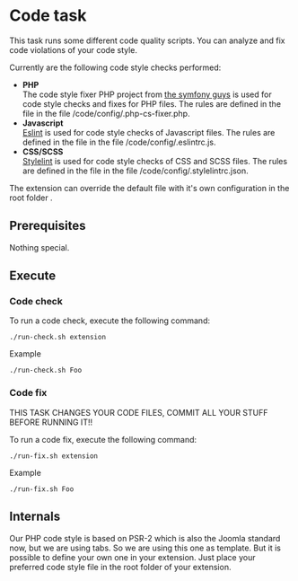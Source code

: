 # Code task
This task runs some different code quality scripts. You can analyze and fix code violations of your code style.

Currently are the following code style checks performed:
- **PHP**  
The code style fixer PHP project from [the symfony guys](https://github.com/PHP-CS-Fixer/PHP-CS-Fixer) is used for code style checks and fixes for PHP files. The rules are defined in the file in the file /code/config/.php-cs-fixer.php.
- **Javascript**  
[Eslint](https://eslint.org) is used for code style checks of Javascript files. The rules are defined in the file in the file /code/config/.eslintrc.js.
- **CSS/SCSS**  
[Stylelint](https://stylelint.io) is used for code style checks of CSS and SCSS files. The rules are defined in the file in the file /code/config/.stylelintrc.json.

The extension can override the default file with it's own configuration in the root folder .


## Prerequisites
Nothing special.

## Execute
### Code check
To run a code check, execute the following command:

`./run-check.sh extension`

Example

`./run-check.sh Foo`

### Code fix
THIS TASK CHANGES YOUR CODE FILES, COMMIT ALL YOUR STUFF BEFORE RUNNING IT!!

To run a code fix, execute the following command:

`./run-fix.sh extension`

Example

`./run-fix.sh Foo`


## Internals
Our PHP code style is based on PSR-2 which is also the Joomla standard now, but we are using tabs. So we are using this one as template. But it is possible to define your own one in your extension. Just place your preferred code style file in the root folder of your extension.
